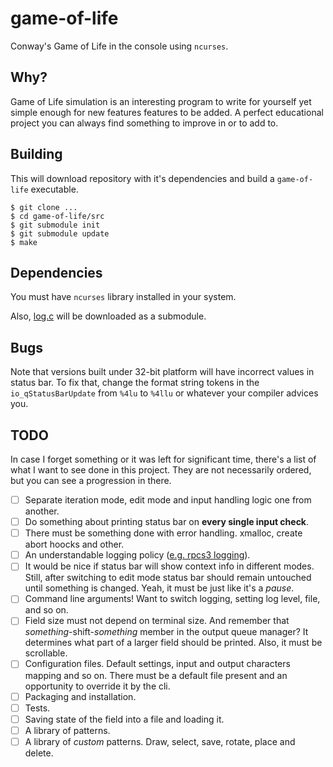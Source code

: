 # game-of-life
Conway's Game of Life in the console using `ncurses`.

## Why?

Game of Life simulation is an interesting program to write for yourself yet simple enough for new features features to be added. A perfect educational project you can always find something to improve in or to add to.

## Building

This will download repository with it's dependencies and build a `game-of-life` executable.

```
$ git clone ...
$ cd game-of-life/src
$ git submodule init
$ git submodule update
$ make
```

## Dependencies

You must have `ncurses` library installed in your system.

Also, [log.c](https://github.com/rxi/log.c) will be downloaded as a submodule.

## Bugs

Note that versions built under 32-bit platform will have incorrect values in status bar. To fix that, change the format string tokens in the `io_qStatusBarUpdate` from `%4lu` to `%4llu` or whatever your compiler advices you.

## TODO

In case I forget something or it was left for significant time, there's a list of what I want to see done in this project. They are not necessarily ordered, but you can see a progression in there.

- [ ] Separate iteration mode, edit mode and input handling logic one from another.
- [ ] Do something about printing status bar on **every single input check**.
- [ ] There must be something done with error handling. xmalloc, create abort hoocks and other.
- [ ] An understandable logging policy ([e.g. rpcs3 logging](https://github.com/RPCS3/rpcs3/wiki/Coding-Style)).
- [ ] It would be nice if status bar will show context info in different modes. Still, after switching to edit mode status bar should remain untouched until something is changed. Yeah, it must be just like it's a *pause*.
- [ ] Command line arguments! Want to switch logging, setting log level, file, and so on.
- [ ] Field size must not depend on terminal size. And remember that *something*-shift-*something* member in the output queue manager? It determines what part of a larger field should be printed. Also, it must be scrollable.
- [ ] Configuration files. Default settings, input and output characters mapping and so on. There must be a default file present and an opportunity to override it by the cli.
- [ ] Packaging and installation.
- [ ] Tests.
- [ ] Saving state of the field into a file and loading it.
- [ ] A library of patterns.
- [ ] A library of *custom* patterns. Draw, select, save, rotate, place and delete.

